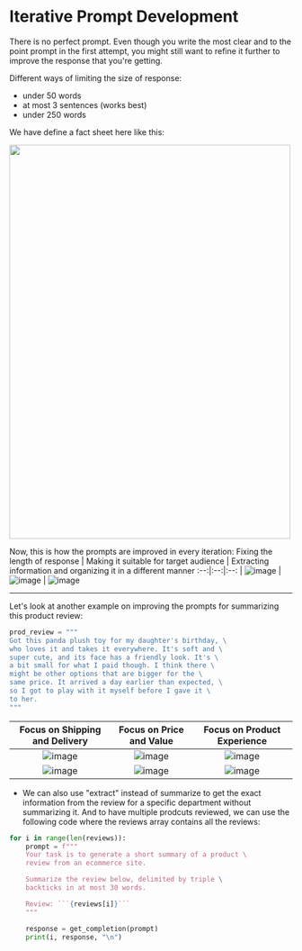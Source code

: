 # Iterative Prompt Development  

There is no perfect prompt. Even though you write the most clear and to the point prompt in the first attempt, you might still want to refine it further to improve the response that you're getting.

Different ways of limiting the size of response:
- under 50 words  
- at most 3 sentences (works best)
- under 250 words

We have define a fact sheet here like this:

<img src="https://github.com/Praddyumn16/ChatGPT-Prompt-Engineering/assets/53634655/200e951c-4ad2-466e-9c26-a1c877d0c7a5" width="500" height="700">


Now, this is how the prompts are improved in every iteration:
Fixing the length of response | Making it suitable for target audience | Extracting information and organizing it in a different manner
:--:|:--:|:--:
| ![image](https://github.com/Praddyumn16/ChatGPT-Prompt-Engineering/assets/53634655/fecd96c2-8620-47ca-a684-432d5bb4c6f0) | ![image](https://github.com/Praddyumn16/ChatGPT-Prompt-Engineering/assets/53634655/db617428-faf6-4b22-b263-8b759a943744) | ![image](https://github.com/Praddyumn16/ChatGPT-Prompt-Engineering/assets/53634655/9dede66c-7ec0-4eb2-8372-b94840c736a9)

-------------
Let's look at another example on improving the prompts for summarizing this product review:
```python
prod_review = """
Got this panda plush toy for my daughter's birthday, \
who loves it and takes it everywhere. It's soft and \ 
super cute, and its face has a friendly look. It's \ 
a bit small for what I paid though. I think there \ 
might be other options that are bigger for the \ 
same price. It arrived a day earlier than expected, \ 
so I got to play with it myself before I gave it \ 
to her.
"""
```

Focus on Shipping and Delivery | Focus on Price and Value | Focus on Product Experience
:--:|:--:|:--:
| ![image](https://github.com/Praddyumn16/ChatGPT-Prompt-Engineering/assets/53634655/184b66f8-c77a-40b1-87eb-fa102dcab6df) | ![image](https://github.com/Praddyumn16/ChatGPT-Prompt-Engineering/assets/53634655/eadb1368-607f-432c-bf5e-374f419adf63) | ![image](https://github.com/Praddyumn16/ChatGPT-Prompt-Engineering/assets/53634655/7719a55a-a26d-4c3d-bf7e-812c1f5f2f9c)
| ![image](https://github.com/Praddyumn16/ChatGPT-Prompt-Engineering/assets/53634655/969c62ad-9d5b-45cc-83ae-f9e19e7694fc) | ![image](https://github.com/Praddyumn16/ChatGPT-Prompt-Engineering/assets/53634655/7be38d8b-a6f1-4fc9-97f5-80f33c4f5ecd) | ![image](https://github.com/Praddyumn16/ChatGPT-Prompt-Engineering/assets/53634655/7086314a-1f75-4976-b421-c611a5ad5f37)



- We can also use "extract" instead of summarize to get the exact information from the review for a specific department without summarizing it. And to have multiple prodcuts reviewed, we can use the following code where the reviews array contains all the reviews:
```python
for i in range(len(reviews)):
    prompt = f"""
    Your task is to generate a short summary of a product \ 
    review from an ecommerce site. 

    Summarize the review below, delimited by triple \
    backticks in at most 30 words. 

    Review: ```{reviews[i]}```
    """

    response = get_completion(prompt)
    print(i, response, "\n")
```

